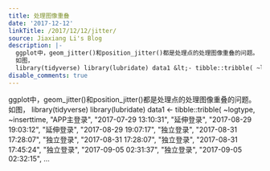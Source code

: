 ```yaml
---
title: 处理图像重叠
date: '2017-12-12'
linkTitle: /2017/12/12/jitter/
source: Jiaxiang Li's Blog
description: |-
  ggplot中，geom_jitter()和position_jitter()都是处理点的处理图像重叠的问题。
  如图，
  library(tidyverse) library(lubridate) data1 &lt;- tibble::tribble( ~logtype, ~inserttime, &quot;APP主登录&quot;, &quot;2017-07-29 13:10:31&quot;, &quot;延伸登录&quot;, &quot;2017-08-29 19:03:12&quot;, &quot;延伸登录&quot;, &quot;2017-08-29 19:07:17&quot;, &quot;独立登录&quot;, &quot;2017-08-31 17:28:07&quot;, &quot;独立登录&quot;, &quot;2017-08-31 17:28:07&quot;, &quot;独立登录&quot;, &quot;2017-08-31 17:45:24&quot;, &quot;独立登录&quot;, &quot;2017-09-05 02:31:37&quot;, &quot;独立登录&quot;, &quot;2017-09-05 02:32:15&quot;, ...
disable_comments: true
---
```

ggplot中，geom_jitter()和position_jitter()都是处理点的处理图像重叠的问题。
如图，
library(tidyverse) library(lubridate) data1 &lt;- tibble::tribble( ~logtype, ~inserttime, &quot;APP主登录&quot;, &quot;2017-07-29 13:10:31&quot;, &quot;延伸登录&quot;, &quot;2017-08-29 19:03:12&quot;, &quot;延伸登录&quot;, &quot;2017-08-29 19:07:17&quot;, &quot;独立登录&quot;, &quot;2017-08-31 17:28:07&quot;, &quot;独立登录&quot;, &quot;2017-08-31 17:28:07&quot;, &quot;独立登录&quot;, &quot;2017-08-31 17:45:24&quot;, &quot;独立登录&quot;, &quot;2017-09-05 02:31:37&quot;, &quot;独立登录&quot;, &quot;2017-09-05 02:32:15&quot;, ...